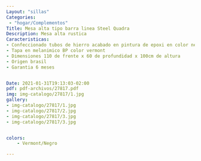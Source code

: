 ```yaml
---
Layout: "sillas"
Categories:
 - "hogar/Complementos"
Title: Mesa alta tipo barra linea Steel Quadra 
Description: Mesa alta rustica
Caracteristicas: 
- Confeccionado tubos de hierro acabado en pintura de epoxi en color negro 
- Tapa en melanimico BP color vermont
- Dimensiones 110 de frente x 60 de profundidad x 100cm de altura
- Origen brasil 
- Garantia 6 meses


Date: 2021-01-31T19:13:03-02:00
pdf: pdf-archivos/27817.pdf
img: img-catalogo/27817/1.jpg
gallery: 
- img-catalogo/27817/1.jpg
- img-catalogo/27817/2.jpg
- img-catalogo/27817/3.jpg
- img-catalogo/27817/3.jpg


colors:
    - Vermont/Negro 

---
```

